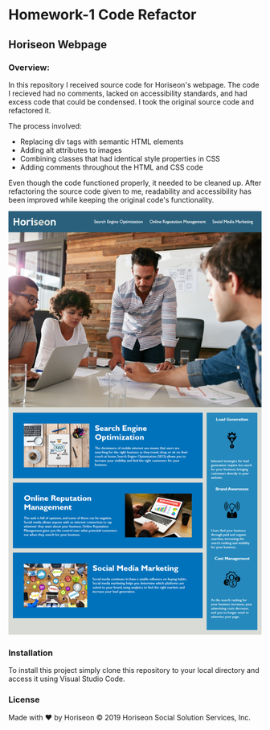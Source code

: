 # Homework-1 Code Refactor

## Horiseon Webpage 

### Overview:
 In this repository I received source code for Horiseon's webpage.  The code I recieved had no comments, lacked on accessibility standards, and had excess code that could be condensed.  I took the original source code and refactored it.

The process involved:
* Replacing div tags with semantic HTML elements
* Adding alt attributes to images
* Combining classes that had identical style properties in CSS
* Adding comments throughout the HTML and CSS code
 
Even though the code functioned properly,  it needed to be cleaned up. After refactoring the source code given to me, readability and accessibility has been improved while keeping the original code's functionality.


![PrerefactoredWebpage](images/01-html-css-git-homework-demo.png)

### Installation
To install this project simply clone this repository to your local directory and access it using Visual Studio Code.

### License
Made with ❤️️ by Horiseon
&copy; 2019 Horiseon Social Solution Services, Inc.


